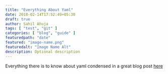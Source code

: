 ```yaml
---
title: "Everything About Yaml"
date: 2018-02-14T17:52:49+05:30
draft: true
author: Sahil Ahuja
tags: [ "test", "git" ]
categories: [ "blog", "guide" ]
featuredpath: "date"
featured: "image-name.png"
featuredalt: "Image Name Alt"
description: Optional description
---
```

Everything there is to know about yaml condensed in a great blog post [here](https://www.mirantis.com/blog/introduction-to-yaml-creating-a-kubernetes-deployment/)
